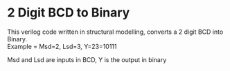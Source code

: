 # 2 Digit BCD to Binary

This verilog code written in structural modelling, converts a 2 digit BCD into Binary.  
Example = Msd=2, Lsd=3, Y=23=10111

Msd and Lsd are inputs in BCD, Y is the output in binary
